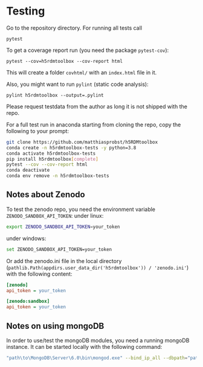 # Testing

Go to the repository directory. For running all tests call

    pytest

To get a coverage report run (you need the package `pytest-cov`):

    pytest --cov=h5rdmtoolbox --cov-report html

This will create a folder `covhtml/` with an `index.html` file in it.

Also, you might want to run `pylint` (static code analysis):

    pylint h5rdmtoolbox --output=.pylint

Please request testdata from the author as long it is not shipped with the repo.

For a full test run in anaconda starting from cloning the repo, copy the following to your prompt:

```bash
git clone https://github.com/matthiasprobst/h5RDMtoolbox
conda create -n h5rdmtoolbox-tests -y python=3.8
conda activate h5rdmtoolbox-tests
pip install h5rdmtoolbox[complete]
pytest --cov --cov-report html
conda deactivate
conda env remove -n h5rdmtoolbox-tests
```

## Notes about Zenodo

To test the zenodo repo, you need the environment variable `ZENODO_SANDBOX_API_TOKEN`:
under linux:

```bash
export ZENODO_SANDBOX_API_TOKEN=your_token
```

under windows:

```bash
set ZENODO_SANDBOX_API_TOKEN=your_token
```

Or add the zenodo.ini file in the local directory (`pathlib.Path(appdirs.user_data_dir('h5rdmtoolbox')) / 'zenodo.ini'`)
with the following content:

```ini
[zenodo]
api_token = your_token

[zenodo:sandbox]
api_token = your_token
```

## Notes on using mongoDB

In order to use/test the mongoDB modules, you need a running mongoDB instance. It can be
started locally with the following command:

```bash
"path\to\MongoDB\Server\6.0\bin\mongod.exe" --bind_ip_all --dbpath="path\to\mongodb\data"
```